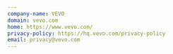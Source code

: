 ```yaml
---
company-name: VEVO
domain: vevo.com
home: https://www.vevo.com/
privacy-policy: https://hq.vevo.com/privacy-policy
email: privacy@vevo.com
---
```




